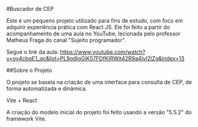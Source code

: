 #Buscador de CEP

Este é um pequeno projeto utilizado para fins de estudo, com foco em adquirir experiência prática com React JS. Ele foi feito a partir do acompanhamento de uma aula no YouTube, lecionada pelo professor Matheus Fraga do canal "Sujeito programador".

Segue o link da aula: https://www.youtube.com/watch?v=oy4cbqE1_qc&list=PL9odIgGiK57FDfKIRWit42R9a4Ivl2IZg&index=13

##Sobre o Projeto

O projeto se baseia na criação de uma interface para consulta de CEP, de forma automatizada e dinâmica.

Vite + React

A criação do modelo inicial do projeto foi feito usando a versão "5.5.2" do framework Vite. 
